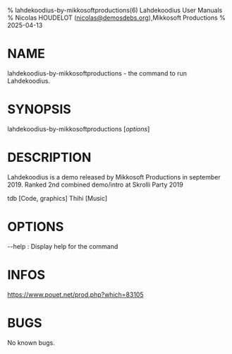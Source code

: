 % lahdekoodius-by-mikkosoftproductions(6) Lahdekoodius User Manuals
% Nicolas HOUDELOT (nicolas@demosdebs.org),Mikkosoft Productions
% 2025-04-13

# NAME
lahdekoodius-by-mikkosoftproductions - the command to run Lahdekoodius.

# SYNOPSIS
lahdekoodius-by-mikkosoftproductions [*options*]

# DESCRIPTION
Lahdekoodius is a demo released by Mikkosoft Productions in september 2019.
Ranked 2nd combined demo/intro at Skrolli Party 2019

tdb [Code, graphics]
Thihi [Music]

# OPTIONS
\--help
:   Display help for the command

# INFOS
https://www.pouet.net/prod.php?which=83105

# BUGS
No known bugs.
